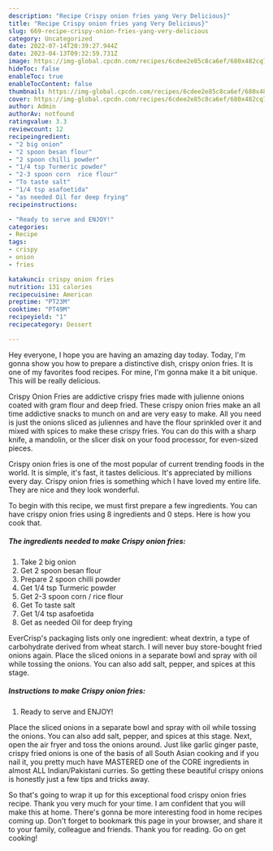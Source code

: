 ```yaml
---
description: "Recipe Crispy onion fries yang Very Delicious}"
title: "Recipe Crispy onion fries yang Very Delicious}"
slug: 669-recipe-crispy-onion-fries-yang-very-delicious
category: Uncategorized
date: 2022-07-14T20:39:27.944Z
date: 2023-04-13T09:32:59.731Z
image: https://img-global.cpcdn.com/recipes/6cdee2e85c8ca6ef/680x482cq70/crispy-onion-fries-recipe-main-photo.jpg
hideToc: false
enableToc: true
enableTocContent: false
thumbnail: https://img-global.cpcdn.com/recipes/6cdee2e85c8ca6ef/680x482cq70/crispy-onion-fries-recipe-main-photo.jpg
cover: https://img-global.cpcdn.com/recipes/6cdee2e85c8ca6ef/680x482cq70/crispy-onion-fries-recipe-main-photo.jpg
author: Admin
authorAv: notfound
ratingvalue: 3.3
reviewcount: 12
recipeingredient:
- "2 big onion"
- "2 spoon besan flour"
- "2 spoon chilli powder"
- "1/4 tsp Turmeric powder"
- "2-3 spoon corn  rice flour"
- "To taste salt"
- "1/4 tsp asafoetida"
- "as needed Oil for deep frying"
recipeinstructions:

- "Ready to serve and ENJOY!"
categories:
- Recipe
tags:
- crispy
- onion
- fries

katakunci: crispy onion fries 
nutrition: 131 calories
recipecuisine: American
preptime: "PT23M"
cooktime: "PT49M"
recipeyield: "1"
recipecategory: Dessert

---
```



Hey everyone, I hope you are having an amazing day today. Today, I'm gonna show you how to prepare a distinctive dish, crispy onion fries. It is one of my favorites food recipes. For mine, I'm gonna make it a bit unique. This will be really delicious.

Crispy Onion Fries are addictive crispy fries made with julienne onions coated with gram flour and deep fried. These crispy onion fries make an all time addictive snacks to munch on and are very easy to make. All you need is just the onions sliced as juliennes and have the flour sprinkled over it and mixed with spices to make these crispy fries. You can do this with a sharp knife, a mandolin, or the slicer disk on your food processor, for even-sized pieces.

Crispy onion fries is one of the most popular of current trending foods in the world. It is simple, it's fast, it tastes delicious. It's appreciated by millions every day. Crispy onion fries is something which I have loved my entire life. They are nice and they look wonderful.


To begin with this recipe, we must first prepare a few ingredients. You can have crispy onion fries using 8 ingredients and 0 steps. Here is how you cook that.

<!--inarticleads1-->

##### The ingredients needed to make Crispy onion fries:

1. Take 2 big onion
1. Get 2 spoon besan flour
1. Prepare 2 spoon chilli powder
1. Get 1/4 tsp Turmeric powder
1. Get 2-3 spoon corn / rice flour
1. Get To taste salt
1. Get 1/4 tsp asafoetida
1. Get as needed Oil for deep frying


EverCrisp&#39;s packaging lists only one ingredient: wheat dextrin, a type of carbohydrate derived from wheat starch. I will never buy store-bought fried onions again. Place the sliced onions in a separate bowl and spray with oil while tossing the onions. You can also add salt, pepper, and spices at this stage. 

<!--inarticleads2-->

##### Instructions to make Crispy onion fries:


1. Ready to serve and ENJOY!

Place the sliced onions in a separate bowl and spray with oil while tossing the onions. You can also add salt, pepper, and spices at this stage. Next, open the air fryer and toss the onions around. Just like garlic ginger paste, crispy fried onions is one of the basis of all South Asian cooking and if you nail it, you pretty much have MASTERED one of the CORE ingredients in almost ALL Indian/Pakistani curries. So getting these beautiful crispy onions is honestly just a few tips and tricks away. 

So that's going to wrap it up for this exceptional food crispy onion fries recipe. Thank you very much for your time. I am confident that you will make this at home. There's gonna be more interesting food in home recipes coming up. Don't forget to bookmark this page in your browser, and share it to your family, colleague and friends. Thank you for reading. Go on get cooking!
